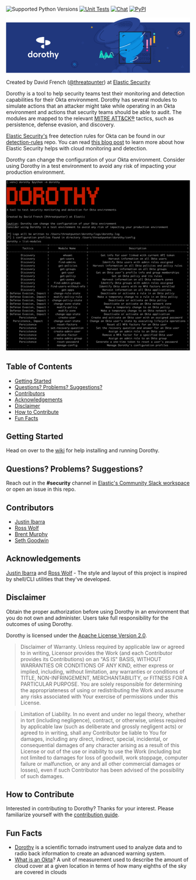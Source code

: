 ![Supported Python Versions](https://img.shields.io/badge/Supported%20Python%20Versions-3.7%2B-yellow)
[![Unit Tests](https://github.com/elastic/dorothy/workflows/Unit%20Tests/badge.svg)](https://github.com/elastic/dorothy/actions)
[![Chat](https://img.shields.io/badge/chat-%23elastic--security-blueviolet)](https://ela.st/slack)
[![PyPI](https://img.shields.io/pypi/v/dorothy?label=PyPI)](https://pypi.org/project/dorothy/)

![Dorothy](.github/images/github-header-dorothy-1500x454.png)

Created by David French ([@threatpunter](https://twitter.com/threatpunter)) at [Elastic Security](https://www.elastic.co/security)

Dorothy is a tool to help security teams test their monitoring and detection capabilities for their Okta environment. Dorothy has several modules to simulate actions that an attacker might take while operating in an Okta environment and actions that security teams should be able to audit. The modules are mapped to the relevant [MITRE ATT&CK®](https://attack.mitre.org/) tactics, such as persistence, defense evasion, and discovery.

[Elastic Security's](https://www.elastic.co/security) free detection rules for Okta can be found in our [detection-rules](https://github.com/elastic/detection-rules) repo. You can read [this blog post](https://www.elastic.co/blog/cloud-monitoring-and-detection-with-elastic-security) to learn more about how Elastic Security helps with cloud monitoring and detection.

Dorothy can change the configuration of your Okta environment. Consider using Dorothy in a test environment to avoid any risk of impacting your production environment.

![Dorothy](.github/images/dorothy_01.png)

## Table of Contents
- [Getting Started](#getting-started)
- [Questions? Problems? Suggestions?](#questions-problems-suggestions)
- [Contributors](#contributors)
- [Acknowledgements](#acknowledgements)
- [Disclaimer](#disclaimer)
- [How to Contribute](#how-to-contribute)
- [Fun Facts](#fun-facts)

## Getting Started

Head on over to the [wiki](https://github.com/elastic/dorothy/wiki) for help installing and running Dorothy.

## Questions? Problems? Suggestions?

Reach out in the **#security** channel in [Elastic's Community Slack workspace](https://ela.st/slack) or open an issue in this repo.

## Contributors

- [Justin Ibarra](https://twitter.com/br0k3ns0und)
- [Ross Wolf](https://twitter.com/rw_access)
- [Brent Murphy](https://twitter.com/brent_murphy)
- [Seth Goodwin](https://twitter.com/bluish_red_)

## Acknowledgements

[Justin Ibarra](https://github.com/brokensound77) and [Ross Wolf](https://github.com/rw-access) - The style and layout of this project is inspired by shell/CLI utilities that they've developed.

## Disclaimer

Obtain the proper authorization before using Dorothy in an environment that you do not own and administer. Users take full responsibility for the outcomes of using Dorothy.

Dorothy is licensed under the [Apache License Version 2.0](/LICENSE.txt).

> Disclaimer of Warranty. Unless required by applicable law or agreed to in writing, Licensor provides the Work (and each Contributor provides its Contributions) on an "AS IS" BASIS, WITHOUT WARRANTIES OR CONDITIONS OF ANY KIND, either express or implied, including, without limitation, any warranties or conditions of TITLE, NON-INFRINGEMENT, MERCHANTABILITY, or FITNESS FOR A PARTICULAR PURPOSE. You are solely responsible for determining the appropriateness of using or redistributing the Work and assume any risks associated with Your exercise of permissions under this License.

> Limitation of Liability. In no event and under no legal theory, whether in tort (including negligence), contract, or otherwise, unless required by applicable law (such as deliberate and grossly negligent acts) or agreed to in writing, shall any Contributor be liable to You for damages, including any direct, indirect, special, incidental, or consequential damages of any character arising as a result of this License or out of the use or inability to use the Work (including but not limited to damages for loss of goodwill, work stoppage, computer failure or malfunction, or any and all other commercial damages or losses), even if such Contributor has been advised of the possibility of such damages.

## How to Contribute

Interested in contributing to Dorothy? Thanks for your interest. Please familiarize yourself with the [contribution guide](CONTRIBUTING.md).

## Fun Facts

- [Dorothy](https://www.noaa.gov/stories/noaa-tornado-scientists-inspired-twister-creators-20-years-ago) is a scientific tornado instrument used to analyze data and to radio back information to create an advanced warning system.
- [What is an Okta](https://en.wikipedia.org/wiki/Glossary_of_meteorology)? A unit of measurement used to describe the amount of cloud cover at a given location in terms of how many eighths of the sky are covered in clouds
